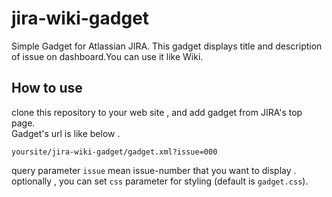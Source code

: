 jira-wiki-gadget
================

Simple Gadget for Atlassian JIRA.
This gadget displays title and description of issue on dashboard.You can use it like Wiki.

## How to use
clone this repository to your web site , and add gadget from JIRA's top page.   
Gadget's url is like below . 

`yoursite/jira-wiki-gadget/gadget.xml?issue=000 `

query parameter `issue` mean issue-number that you want to display .  
optionally , you can set `css` parameter for styling (default is `gadget.css`).
